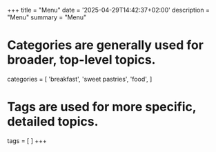 +++
title = "Menu"
date = '2025-04-29T14:42:37+02:00'
description = "Menu"
summary = "Menu"
# Categories are generally used for broader, top-level topics.
categories = [
 'breakfast',
 'sweet pastries',
 'food',
]
# Tags are used for more specific, detailed topics.
tags = [
]
+++
